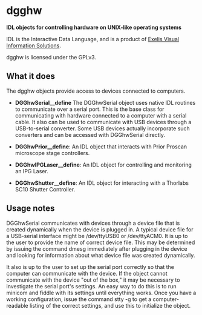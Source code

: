 # dgghw

**IDL objects for controlling hardware on
UNIX-like operating systems**

IDL is the Interactive Data Language, and is a product of
[Exelis Visual Information Solutions](http://www.exelisvis.com).

dgghw is licensed under the GPLv3.

## What it does

The dgghw objects provide access to devices connected to
computers.

* **DGGhwSerial__define**
The DGGhwSerial object uses native IDL routines to communicate
over a serial port.
This is the base class for communicating with hardware connected
to a computer with a serial cable.  It also can be used to communicate
with USB devices through a USB-to-serial converter.  Some USB devices
actually incorporate such converters and can be accessed with
DGGhwSerial directly.

* **DGGhwPrior__define**: An IDL object that interacts with
Prior Proscan microscope stage controllers.

* **DGGhwIPGLaser__define**: An IDL object for controlling
and monitoring an IPG Laser.

* **DGGhwShutter__define**: An IDL object for interacting with
a Thorlabs SC10 Shutter Controller.

## Usage notes
DGGhwSerial communicates with devices through a device file that
is created dynamically when the device is plugged in.  A typical
device file for a USB-serial interface might be 
/dev/ttyUSB0 or /dev/ttyACM0.
It is up to the user to provide the name of correct device file.
This may be determined by issuing the command dmesg immediately
after plugging in the device and looking for information about
what device file was created dynamically.

It also is up to the user to set up the serial port correctly
so that the computer can communicate with the device.  If the
object cannot communicate with the device "out of the box,"
it may be necessary to investigate the serial port's settings.
An easy way to do this is to run minicom and fiddle with its settings
until everything works.  Once you have a working configuration,
issue the command stty -g to get a computer-readable listing of the
correct settings, and use this to initialize the object. 
